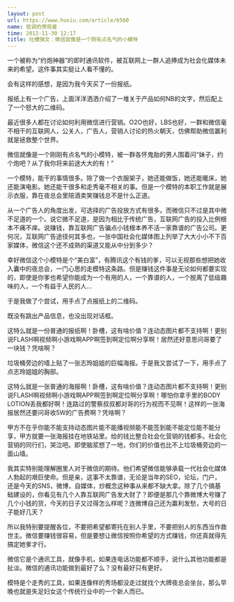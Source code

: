 ```yaml
---
layout: post
url: https://www.huxiu.com/article/6560
name: 低调的旁观者
time: 2012-11-30 12:17
title: 吐槽强文：微信就像是一个刚有点名气的小模特
---
```

一个被称为“约炮神器”的即时通讯软件，被互联网上一群人追捧成为社会化媒体未来的希望。这件事其实挺让人看不懂的。

会有这样的感想，是因为我今天买了一份报纸。

报纸上有一个广告，上面洋洋洒洒介绍了一堆关于产品如何NB的文字，然后配上了一个怒大的二维码。

最近很多人都在讨论如何利用微信进行营销。O2O也好，LBS也好，一群和微信毫不相干的互联网人，公关人，广告人，营销人讨论的热火朝天，仿佛帮助微信赢利就是拯救整个世界。

微信就像是一个刚刚有点名气的小模特，被一群各怀鬼胎的男人围着问“妹子，约个炮吧？从了我你将来前途大大的有！”

一个模特，能干的事情很多。除了做一个衣服架子，她还能做饭，她还能暖床，她还能演电影。她还能干很多和走秀毫不相关的事。但是一个模特的本职工作就是展示衣服，靠在夜总会里陪酒卖笑赚钱总不是什么正道。

从一个广告人的角度出发，可选择的广告投放方式有很多。而微信只不过是其中微不足道的一个。说它微不足道，是因为相比于传统广告，互联网广告的投入比例根本不痛不痒。说赚钱，靠互联网广告骗点小钱根本养不活一家靠谱的广告公司。更何况，互联网广告途径何其多也，一张中国社会化媒体图上列举了大大小小不下百家媒体，微信这个还不成熟的渠道又能从中分到多少？

幸好微信这个小模特是个“美白富”，有腾讯这个有钱的爹，可以无视那些想把她收入囊中的夜总会，一门心思的走模特这条路。但是赚钱这件事是无论如何都要实现的，即使是你爹也希望你能成为一个有用的人，一个靠谱的人，一个脱离了低级趣味的人，一个有益于人民的人…

于是我做了个尝试，用手点了点报纸上的二维码。

既没有跳出产品信息，也没出现对话框。

这特么就是一份普通的报纸啊！卧槽，这有啥价值？连动态图片都不支持啊！更别说FLASH啊视频啊小游戏啊APP啊签到啊定位啊分享啊！居然还好意思问哥要了一块钱？凭啥啊？

垃圾桶旁边的墙上贴了一张志玲姐姐的巨幅海报。于是我又尝试了一下，用手点了点志玲姐姐的胸部。

这特么就是一张普通的海报啊！卧槽，这有啥价值？连动态图片都不支持啊！更别说FLASH啊视频啊小游戏啊APP啊签到啊定位啊分享啊！哪怕你拿手里的BODY LOTION丢我都好啊！连路过的警察叔叔都对哥的行为视而不见啊！这样的一张海报居然还要问哥收5W的广告费啊？凭啥啊？

甲方不在乎你能不能支持动态图片能不能播视频能不能签到能不能定位能不能分享，甲方就要一张海报挂在地铁站里。给的钱比整合社会化营销的钱都多。社会化营销的同行们，哭泣吧。即使脑浆想了一地，你们的价值也比不上垃圾桶旁边的一面山墙。

我其实特别能理解圈里人对于微信的期待。他们希望微信能够承载一代社会化媒体人勃起的艰巨使命。但是亲，这事不太靠谱，无论是当年的SEO，论坛，门户，还是今天的SNS，微博，自媒体，炒概念这种事从来都不缺大拿。除了几个搞基础建设的，你看见有几个人靠互联网广告发大财了？即便是那几个靠微博大号赚了几个小钱的货，今天的日子又过得怎么样呢？连微博自己还为赢利发愁，大号的日子能好几天？

所以我特别要提醒各位，不要把希望都寄托在别人手里，不要把别人的东西当作救世主。微信要赚钱很容易，但是要想让微信按照你希望的方式赚钱，你还真就得先搞定她爹才行。

微信它是个通讯工具，就像手机，如果连电话功能都不顺手，说什么其他功能都是扯淡。微信的通讯功能做到最好了么？没有最好只有更好。

模特是个走秀的工具，如果连像样的秀场都没走过就找个大牌夜总会坐台，那么早晚也就是失足妇女这个传统行业中的一个新人而已。

